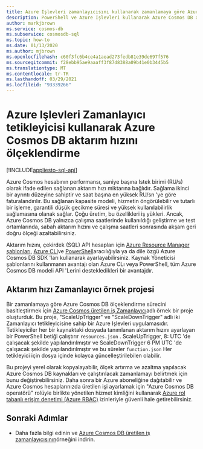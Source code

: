 ```yaml
---
title: Azure Işlevleri zamanlayıcısını kullanarak zamanlamaya göre Azure Cosmos DB ölçeklendirme
description: PowerShell ve Azure Işlevleri kullanarak Azure Cosmos DB aktarım hızını nasıl ölçeklendireceğinizi öğrenin.
author: markjbrown
ms.service: cosmos-db
ms.subservice: cosmosdb-sql
ms.topic: how-to
ms.date: 01/13/2020
ms.author: mjbrown
ms.openlocfilehash: c60f3fc6b4ce4a1aead273fedb81e39de697f576
ms.sourcegitcommit: f28ebb95ae9aaaff3f87d8388a09b41e0b3445b5
ms.translationtype: MT
ms.contentlocale: tr-TR
ms.lasthandoff: 03/29/2021
ms.locfileid: "93339266"
---
```

# <a name="scale-azure-cosmos-db-throughput-by-using-azure-functions-timer-trigger"></a>Azure Işlevleri Zamanlayıcı tetikleyicisi kullanarak Azure Cosmos DB aktarım hızını ölçeklendirme
[!INCLUDE[appliesto-sql-api](includes/appliesto-sql-api.md)]

Azure Cosmos hesabının performansı, saniye başına Istek birimi (RU/s) olarak ifade edilen sağlanan aktarım hızı miktarına bağlıdır. Sağlama ikinci bir ayrıntı düzeyine sahiptir ve saat başına en yüksek RU/sn 'ye göre faturalandırılır. Bu sağlanan kapasite modeli, hizmetin öngörülebilir ve tutarlı bir işleme, garantili düşük gecikme süresi ve yüksek kullanılabilirlik sağlamasına olanak sağlar. Çoğu üretim, bu özellikleri iş yükleri. Ancak, Azure Cosmos DB yalnızca çalışma saatlerinde kullanıldığı geliştirme ve test ortamlarında, sabah aktarım hızını ve çalışma saatleri sonrasında akşam geri doğru ölçeği azaltabilirsiniz.

Aktarım hızını, çekirdek (SQL) API hesapları için [Azure Resource Manager şablonları](./templates-samples-sql.md), [Azure CLI](cli-samples.md)ve [PowerShell](powershell-samples.md)aracılığıyla ya da dile özgü Azure Cosmos DB SDK 'ları kullanarak ayarlayabilirsiniz. Kaynak Yöneticisi şablonlarını kullanmanın avantajı olan Azure CLı veya PowerShell, tüm Azure Cosmos DB modeli API 'Lerini destekledikleri bir avantajdır.

## <a name="throughput-scheduler-sample-project"></a>Aktarım hızı Zamanlayıcı örnek projesi

Bir zamanlamaya göre Azure Cosmos DB ölçeklendirme sürecini basitleştirmek için [Azure Cosmos üretilen iş Zamanlayıcı](https://github.com/Azure-Samples/azure-cosmos-throughput-scheduler)adlı örnek bir proje oluşturduk. Bu proje, "ScaleUpTrigger" ve "ScaleDownTrigger" adlı iki Zamanlayıcı tetikleyicisine sahip bir Azure Işlevleri uygulamasıdır. Tetikleyiciler her bir kaynaktaki dosyada tanımlanan aktarım hızını ayarlayan bir PowerShell betiği çalıştırır `resources.json` . ScaleUpTrigger, 8: UTC 'de çalışacak şekilde yapılandırılmıştır ve ScaleDownTrigger 6 PM UTC 'de çalışacak şekilde yapılandırılmıştır ve bu süreler `function.json` Her tetikleyici için dosya içinde kolayca güncelleştirilebilen olabilir.

Bu projeyi yerel olarak kopyalayabilir, ölçek artırma ve azaltma yapılacak Azure Cosmos DB kaynakları ve çalıştırılacak zamanlamayı belirtmek için bunu değiştirebilirsiniz. Daha sonra bir Azure aboneliğine dağıtabilir ve Azure Cosmos hesaplarınızda üretilen işi ayarlamak için "Azure Cosmos DB operatörü" rolüyle birlikte yönetilen hizmet kimliğini kullanarak [Azure rol tabanlı erişim denetimi (Azure RBAC)](role-based-access-control.md) izinleriyle güvenli hale getirebilirsiniz.

## <a name="next-steps"></a>Sonraki Adımlar

- Daha fazla bilgi edinin ve [Azure Cosmos DB üretilen iş zamanlayıcısının](https://github.com/Azure-Samples/azure-cosmos-throughput-scheduler)örneğini indirin.